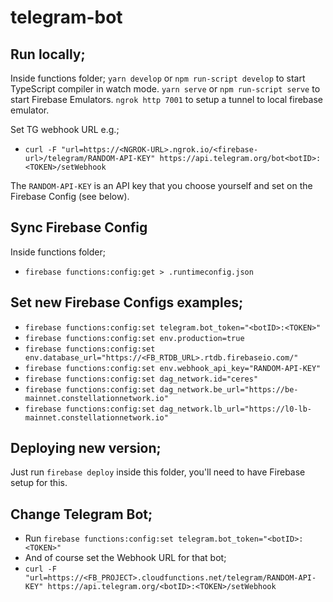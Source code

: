 # telegram-bot

## Run locally;

Inside functions folder;
`yarn develop` or `npm run-script develop` to start TypeScript compiler in watch mode.
`yarn serve` or `npm run-script serve` to start Firebase Emulators.
`ngrok http 7001` to setup a tunnel to local firebase emulator.

Set TG webhook URL e.g.;

- `curl -F "url=https://<NGROK-URL>.ngrok.io/<firebase-url>/telegram/RANDOM-API-KEY" https://api.telegram.org/bot<botID>:<TOKEN>/setWebhook`

The `RANDOM-API-KEY` is an API key that you choose yourself and set on the Firebase Config (see below).

## Sync Firebase Config

Inside functions folder;

- `firebase functions:config:get > .runtimeconfig.json`

## Set new Firebase Configs examples;

- `firebase functions:config:set telegram.bot_token="<botID>:<TOKEN>"`
- `firebase functions:config:set env.production=true`
- `firebase functions:config:set env.database_url="https://<FB_RTDB_URL>.rtdb.firebaseio.com/"`
- `firebase functions:config:set env.webhook_api_key="RANDOM-API-KEY"`
- `firebase functions:config:set dag_network.id="ceres"`
- `firebase functions:config:set dag_network.be_url="https://be-mainnet.constellationnetwork.io"`
- `firebase functions:config:set dag_network.lb_url="https://l0-lb-mainnet.constellationnetwork.io"`

## Deploying new version;

Just run `firebase deploy` inside this folder, you'll need to have Firebase setup for this.

## Change Telegram Bot;

- Run `firebase functions:config:set telegram.bot_token="<botID>:<TOKEN>"`
- And of course set the Webhook URL for that bot;
- `curl -F "url=https://<FB_PROJECT>.cloudfunctions.net/telegram/RANDOM-API-KEY" https://api.telegram.org/<botID>:<TOKEN>/setWebhook`
